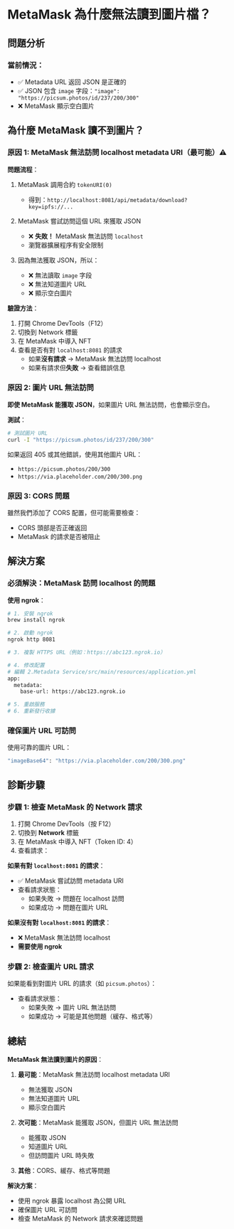 # MetaMask 為什麼無法讀到圖片檔？

## 問題分析

### 當前情況：

- ✅ Metadata URL 返回 JSON 是正確的
- ✅ JSON 包含 `image` 字段：`"image": "https://picsum.photos/id/237/200/300"`
- ❌ MetaMask 顯示空白圖片

## 為什麼 MetaMask 讀不到圖片？

### 原因 1: MetaMask 無法訪問 localhost metadata URI（最可能）⚠️

**問題流程**：

1. MetaMask 調用合約 `tokenURI(0)`

   - 得到：`http://localhost:8081/api/metadata/download?key=ipfs://...`

2. MetaMask 嘗試訪問這個 URL 來獲取 JSON

   - ❌ **失敗！** MetaMask 無法訪問 `localhost`
   - 瀏覽器擴展程序有安全限制

3. 因為無法獲取 JSON，所以：
   - ❌ 無法讀取 `image` 字段
   - ❌ 無法知道圖片 URL
   - ❌ 顯示空白圖片

**驗證方法**：

1. 打開 Chrome DevTools（F12）
2. 切換到 Network 標籤
3. 在 MetaMask 中導入 NFT
4. 查看是否有對 `localhost:8081` 的請求
   - 如果**沒有請求** → MetaMask 無法訪問 localhost
   - 如果有請求但**失敗** → 查看錯誤信息

### 原因 2: 圖片 URL 無法訪問

**即使 MetaMask 能獲取 JSON**，如果圖片 URL 無法訪問，也會顯示空白。

**測試**：

```bash
# 測試圖片 URL
curl -I "https://picsum.photos/id/237/200/300"
```

如果返回 405 或其他錯誤，使用其他圖片 URL：

- `https://picsum.photos/200/300`
- `https://via.placeholder.com/200/300.png`

### 原因 3: CORS 問題

雖然我們添加了 CORS 配置，但可能需要檢查：

- CORS 頭部是否正確返回
- MetaMask 的請求是否被阻止

## 解決方案

### 必須解決：MetaMask 訪問 localhost 的問題

**使用 ngrok**：

```bash
# 1. 安裝 ngrok
brew install ngrok

# 2. 啟動 ngrok
ngrok http 8081

# 3. 複製 HTTPS URL（例如：https://abc123.ngrok.io）

# 4. 修改配置
# 編輯 2.Metadata Service/src/main/resources/application.yml
app:
  metadata:
    base-url: https://abc123.ngrok.io

# 5. 重啟服務
# 6. 重新發行收據
```

### 確保圖片 URL 可訪問

使用可靠的圖片 URL：

```bash
"imageBase64": "https://via.placeholder.com/200/300.png"
```

## 診斷步驟

### 步驟 1: 檢查 MetaMask 的 Network 請求

1. 打開 Chrome DevTools（按 F12）
2. 切換到 **Network** 標籤
3. 在 MetaMask 中導入 NFT（Token ID: 4）
4. 查看請求：

**如果有對 `localhost:8081` 的請求**：

- ✅ MetaMask 嘗試訪問 metadata URI
- 查看請求狀態：
  - 如果失敗 → 問題在 localhost 訪問
  - 如果成功 → 問題在圖片 URL

**如果沒有對 `localhost:8081` 的請求**：

- ❌ MetaMask 無法訪問 localhost
- **需要使用 ngrok**

### 步驟 2: 檢查圖片 URL 請求

如果能看到對圖片 URL 的請求（如 `picsum.photos`）：

- 查看請求狀態：
  - 如果失敗 → 圖片 URL 無法訪問
  - 如果成功 → 可能是其他問題（緩存、格式等）

## 總結

**MetaMask 無法讀到圖片的原因**：

1. **最可能**：MetaMask 無法訪問 localhost metadata URI

   - 無法獲取 JSON
   - 無法知道圖片 URL
   - 顯示空白圖片

2. **次可能**：MetaMask 能獲取 JSON，但圖片 URL 無法訪問

   - 能獲取 JSON
   - 知道圖片 URL
   - 但訪問圖片 URL 時失敗

3. **其他**：CORS、緩存、格式等問題

**解決方案**：

- 使用 ngrok 暴露 localhost 為公開 URL
- 確保圖片 URL 可訪問
- 檢查 MetaMask 的 Network 請求來確認問題
